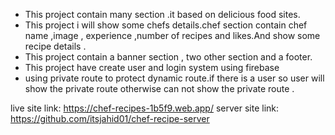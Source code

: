- This project contain many section .it based on delicious food sites.
- This project i will show some chefs details.chef section contain chef name ,image , experience ,number of recipes and likes.And show some recipe details .
- This project contain a banner section , two other section and a footer.
- This project have create user and login system using firebase
- using private route to protect dynamic route.if there is a user so user will show the private route otherwise can not show the private route .

live site link: https://chef-recipes-1b5f9.web.app/
server site link: https://github.com/itsjahid01/chef-recipe-server
